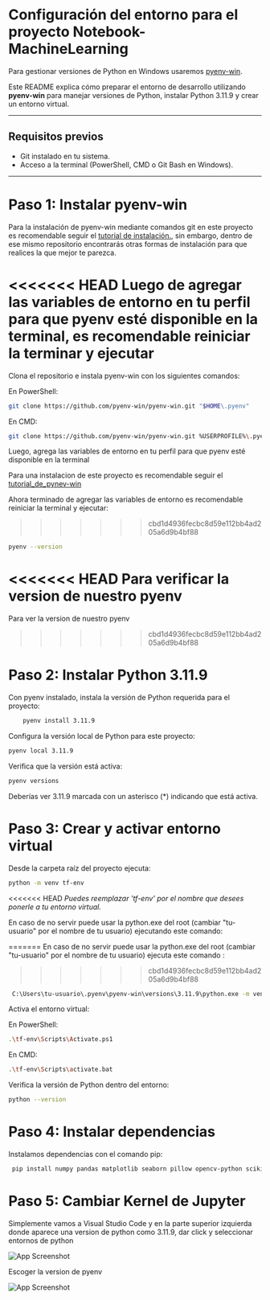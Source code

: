 # Configuración del entorno para el proyecto Notebook-MachineLearning

Para gestionar versiones de Python en Windows usaremos [pyenv-win](https://github.com/pyenv-win/pyenv-win).

Este README explica cómo preparar el entorno de desarrollo utilizando **pyenv-win** para manejar versiones de Python, instalar Python 3.11.9 y crear un entorno virtual.

---

## Requisitos previos

- Git instalado en tu sistema.
- Acceso a la terminal (PowerShell, CMD o Git Bash en Windows).

---

# Paso 1: Instalar pyenv-win

Para la instalación de pyenv-win mediante comandos git en este proyecto es recomendable seguir el [tutorial de instalación.](https://github.com/pyenv-win/pyenv-win/blob/master/docs/installation.md#git-commands), sin embargo, dentro de ese mismo repositorio encontrarás otras formas de instalación para que realices la que mejor te parezca.

<<<<<<< HEAD
Luego de agregar las variables de entorno en tu perfil para que **pyenv** esté disponible en la terminal, es recomendable reiniciar la terminar y ejecutar
=======
Clona el repositorio e instala pyenv-win con los siguientes comandos:

En PowerShell: 

```bash
git clone https://github.com/pyenv-win/pyenv-win.git "$HOME\.pyenv"
```

En CMD:
```bash
git clone https://github.com/pyenv-win/pyenv-win.git %USERPROFILE%\.pyenv
```

Luego, agrega las variables de entorno en tu perfil para que pyenv esté disponible en la terminal

Para una instalacion de este proyecto es recomendable seguir el [tutorial_de_pynev-win](https://github.com/pyenv-win/pyenv-win/blob/master/docs/installation.md#git-commands)


Ahora terminado de agregar las variables de entorno es recomendable reiniciar la terminal y ejecutar:
>>>>>>> cbd1d4936fecbc8d59e112bb4ad205a6d9b4bf88

```bash
pyenv --version
```

<<<<<<< HEAD
Para verificar la version de nuestro pyenv
=======
Para ver la version de nuestro pyenv
>>>>>>> cbd1d4936fecbc8d59e112bb4ad205a6d9b4bf88

# Paso 2: Instalar Python 3.11.9

Con pyenv instalado, instala la versión de Python requerida para el proyecto:

```bash
    pyenv install 3.11.9
```

Configura la versión local de Python para este proyecto:

```bash
pyenv local 3.11.9
```

Verifica que la versión está activa:

```bash
pyenv versions
```
Deberías ver 3.11.9 marcada con un asterisco (*) indicando que está activa.

# Paso 3: Crear y activar entorno virtual

Desde la carpeta raíz del proyecto ejecuta:

```bash
python -m venv tf-env
```
<<<<<<< HEAD
*Puedes reemplazar 'tf-env' por el nombre que desees ponerle a tu entorno virtual.*

En caso de no servir puede usar la python.exe del root (cambiar "tu-usuario" por el nombre de tu usuario) ejecutando este comando:

=======
En caso de no servir puede usar la python.exe del root (cambiar "tu-usuario" por el nombre de tu usuario) ejecuta este comando :
>>>>>>> cbd1d4936fecbc8d59e112bb4ad205a6d9b4bf88
```bash
 C:\Users\tu-usuario\.pyenv\pyenv-win\versions\3.11.9\python.exe -m venv tf-env
```


Activa el entorno virtual:

En PowerShell:
```bash
.\tf-env\Scripts\Activate.ps1
```

En CMD:
```bash
.\tf-env\Scripts\activate.bat
```

Verifica la versión de Python dentro del entorno:
```bash
python --version
```
# Paso 4: Instalar dependencias

Instalamos dependencias con el comando pip:

```bash
 pip install numpy pandas matplotlib seaborn pillow opencv-python scikit-learn tensorflow
```

# Paso 5: Cambiar Kernel de Jupyter

Simplemente vamos a Visual Studio Code y en la parte superior izquierda donde aparece una version de python como 3.11.9, dar click y seleccionar entornos de python

![App Screenshot](https://via.placeholder.com/468x300?text=App+Screenshot+Here)

Escoger la version de pyenv

![App Screenshot](https://via.placeholder.com/468x300?text=App+Screenshot+Here)